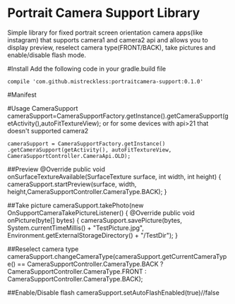# Portrait Camera Support Library
Simple library for fixed portrait screen orientation camera apps(like instagram) that supports camera1 and camera2 api
and allows you to display preview, reselect camera type(FRONT/BACK), take pictures and enable/disable flash mode.

#Install
Add the following code in your gradle.build file

    compile 'com.github.mistreckless:portraitcamera-support:0.1.0'


#Manifest
    <uses-permission android:name="android.permission.CAMERA" />
    <uses-permission android:name="android.permission.WRITE_EXTERNAL_STORAGE"/>
    <uses-feature android:name="android.hardware.camera2.full"/>
    
#Usage
    CameraSupport cameraSupport=CameraSupportFactory.getInstance().getCameraSupport(getActivity(),autoFitTextureView);
or for some devices with api>21 that doesn't supported camera2 

    cameraSupport = CameraSupportFactory.getInstance()
    .getCameraSupport(getActivity(), autoFitTextureView, CameraSupportController.CameraApi.OLD);
    
##Preview
    @Override
    public void onSurfaceTextureAvailable(SurfaceTexture surface, int width, int height) {
        cameraSupport.startPreview(surface, width, height,CameraSupportController.CameraType.BACK);
    }
    
##Take picture
    cameraSupport.takePhoto(new OnSupportCameraTakePictureListener() {
                    @Override
                    public void onPicture(byte[] bytes) {
                        cameraSupport.savePicture(bytes, System.currentTimeMillis() + "TestPicture.jpg",
                                Environment.getExternalStorageDirectory() + "/TestDir");
                    }
                    
##Reselect camera type
    cameraSupport.changeCameraType(cameraSupport.getCurrentCameraType() == CameraSupportController.CameraType.BACK ?
                        CameraSupportController.CameraType.FRONT : CameraSupportController.CameraType.BACK);
                        
##Enable/Disable flash 
    cameraSupport.setAutoFlashEnabled(true)//false
